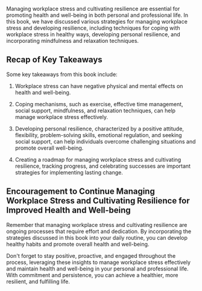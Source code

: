 
Managing workplace stress and cultivating resilience are essential for promoting health and well-being in both personal and professional life. In this book, we have discussed various strategies for managing workplace stress and developing resilience, including techniques for coping with workplace stress in healthy ways, developing personal resilience, and incorporating mindfulness and relaxation techniques.

Recap of Key Takeaways
----------------------

Some key takeaways from this book include:

1. Workplace stress can have negative physical and mental effects on health and well-being.

2. Coping mechanisms, such as exercise, effective time management, social support, mindfulness, and relaxation techniques, can help manage workplace stress effectively.

3. Developing personal resilience, characterized by a positive attitude, flexibility, problem-solving skills, emotional regulation, and seeking social support, can help individuals overcome challenging situations and promote overall well-being.

4. Creating a roadmap for managing workplace stress and cultivating resilience, tracking progress, and celebrating successes are important strategies for implementing lasting change.

Encouragement to Continue Managing Workplace Stress and Cultivating Resilience for Improved Health and Well-being
-----------------------------------------------------------------------------------------------------------------

Remember that managing workplace stress and cultivating resilience are ongoing processes that require effort and dedication. By incorporating the strategies discussed in this book into your daily routine, you can develop healthy habits and promote overall health and well-being.

Don't forget to stay positive, proactive, and engaged throughout the process, leveraging these insights to manage workplace stress effectively and maintain health and well-being in your personal and professional life. With commitment and persistence, you can achieve a healthier, more resilient, and fulfilling life.
